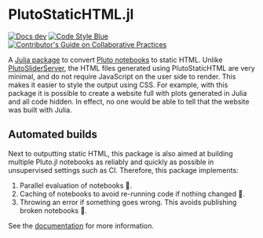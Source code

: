 # PlutoStaticHTML.jl

[![Docs dev][docs-dev-img]][docs-dev-url]
[![Code Style Blue][blue-img]][blue-url]
[![Contributor's Guide on Collaborative Practices][colprac-img]][colprac-url]

A [Julia package](https://julialang.org/) to convert [Pluto notebooks](https://github.com/fonsp/Pluto.jl) to static HTML.
Unlike [PlutoSliderServer](https://github.com/JuliaPluto/PlutoSliderServer.jl), the HTML files generated using PlutoStaticHTML are very minimal, and do not require JavaScript on the user side to render.
This makes it easier to style the output using CSS.
For example, with this package it is possible to create a website full with plots generated in Julia and all code hidden.
In effect, no one would be able to tell that the website was built with Julia.

## Automated builds

Next to outputting static HTML, this package is also aimed at building multiple Pluto.jl notebooks as reliably and quickly as possible in unsupervised settings such as CI.
Therefore, this package implements:

1. Parallel evaluation of notebooks 🚀.
1. Caching of notebooks to avoid re-running code if nothing changed 🚀.
1. Throwing an error if something goes wrong.
    This avoids publishing broken notebooks 🎯.

See the [documentation](https://PlutoStaticHTML.huijzer.xyz/dev/) for more information.

[ci-url]: https://github.com/JuliaData/DataFrames.jl/actions?query=workflow%3ACI+branch%3Amain
[ci-img]: https://github.com/rikhuijzer/PlutoStaticHTML.jl/workflows/CI/badge.svg

[docs-dev-img]: https://img.shields.io/badge/docs-dev-blue.svg
[docs-dev-url]: https://PlutoStaticHTML.huijzer.xyz/dev/

[blue-img]: https://img.shields.io/badge/code%20style-blue-4495d1.svg
[blue-url]: https://github.com/invenia/BlueStyle

[colprac-img]: https://img.shields.io/badge/ColPrac-contributor's%20guide-blueviolet
[colprac-url]: https://github.com/SciML/ColPrac
